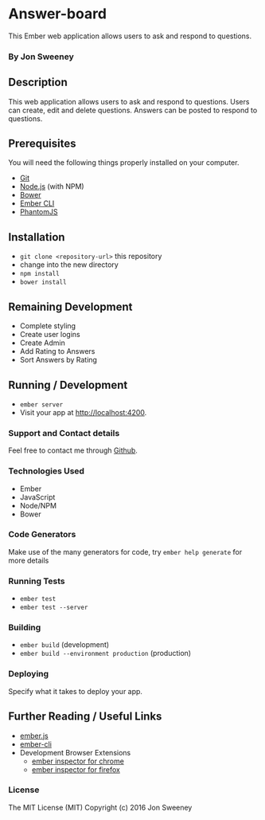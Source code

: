 # Answer-board

This Ember web application allows users to ask and respond to questions.

### By Jon Sweeney

## Description
This web application allows users to ask and respond to questions.  Users can create, edit and delete questions.  Answers can be posted to respond to questions.  

## Prerequisites

You will need the following things properly installed on your computer.

* [Git](http://git-scm.com/)
* [Node.js](http://nodejs.org/) (with NPM)
* [Bower](http://bower.io/)
* [Ember CLI](http://www.ember-cli.com/)
* [PhantomJS](http://phantomjs.org/)

## Installation

* `git clone <repository-url>` this repository
* change into the new directory
* `npm install`
* `bower install`

## Remaining Development

* Complete styling
* Create user logins
* Create Admin
* Add Rating to Answers
* Sort Answers by Rating

## Running / Development

* `ember server`
* Visit your app at [http://localhost:4200](http://localhost:4200).

### Support and Contact details

Feel free to contact me through [Github](https://github.com/jsween).

### Technologies Used

* Ember
* JavaScript
* Node/NPM
* Bower

### Code Generators

Make use of the many generators for code, try `ember help generate` for more details

### Running Tests

* `ember test`
* `ember test --server`

### Building

* `ember build` (development)
* `ember build --environment production` (production)

### Deploying

Specify what it takes to deploy your app.

## Further Reading / Useful Links

* [ember.js](http://emberjs.com/)
* [ember-cli](http://www.ember-cli.com/)
* Development Browser Extensions
  * [ember inspector for chrome](https://chrome.google.com/webstore/detail/ember-inspector/bmdblncegkenkacieihfhpjfppoconhi)
  * [ember inspector for firefox](https://addons.mozilla.org/en-US/firefox/addon/ember-inspector/)

### License

The MIT License (MIT)
Copyright (c) 2016 Jon Sweeney
